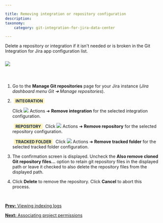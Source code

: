 ```yaml
---

title: Removing integration or repository configuration
description:
taxonomy:
    category: git-integration-for-jira-data-center

---
```

Delete a repository or integration if it isn't needed or is broken in the Git Integration for Jira app configuration list.

<img src='/wp-content/uploads/gij-gitserver-remove-repo.png' style='display:block;margin:25px auto;max-width:100%' />

<br>

1.  Go to the **Manage Git repositories** page for your Jira instance (_Jira dashboard menu Git ➜ Manage repositories_).

2.  <b style='background-color:#FFF1B6; padding:1px 5px; color:#172A4C; border-radius:3px; margin: 0 5px; font-size: small;'>INTEGRATION</b>
    
    Click <img src='/wp-content/uploads/actions-icon.png' /> Actions ➜ **Remove integration** for the selected integration configuration.

    <b style='background-color:#FFF1B6; padding:1px 5px; color:#172A4C; border-radius:3px; margin: 0 5px; font-size: small;'>REPOSITORY</b> Click <img src='/wp-content/uploads/actions-icon.png' /> Actions ➜ <b>Remove repository</b> for the selected repository configuration.

    <b style='background-color:#FFF1B6; padding:1px 5px; color:#172A4C; border-radius:3px; margin: 0 5px; font-size: small;'>TRACKED FOLDER</b> Click <img src='/wp-content/uploads/actions-icon.png' /> Actions ➜ <b>Remove tracked folder</b> for the selected tracked folder configuration.

3.  The confirmation screen is displayed.
    Uncheck the **Also remove cloned Git repository files...** option to retain git repository files in the displayed path or leave it checked to also delete the repository files from the displayed path.

4.  Click **Delete** to remove the repository. Click **Cancel** to abort this process.

<p>&nbsp;</p>

[**Prev:** Viewing indexing logs](/git-integration-for-jira-data-center/viewing-indexing-logs-gij-self-managed)

[**Next:** Associating project permissions](/git-integration-for-jira-data-center/associating-project-permissions-gij-self-managed)

